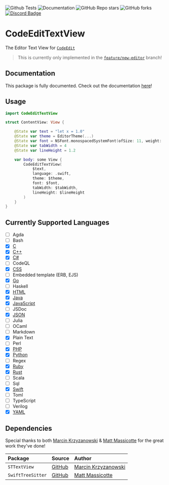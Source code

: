 ![Github Tests](https://img.shields.io/github/workflow/status/CodeEditApp/CodeEditTextView/tests/main?label=tests&style=flat-square)
![Documentation](https://img.shields.io/github/workflow/status/CodeEditApp/CodeEditTextView/build-documentation/main?label=docs&style=flat-square)
![GitHub Repo stars](https://img.shields.io/github/stars/CodeEditApp/CodeEditTextView?style=flat-square)
![GitHub forks](https://img.shields.io/github/forks/CodeEditApp/CodeEditTextView?style=flat-square)
[![Discord Badge](https://img.shields.io/discord/951544472238444645?color=5865F2&label=Discord&logo=discord&logoColor=white&style=flat-square)](https://discord.gg/vChUXVf9Em)

# CodeEditTextView

The Editor Text View for [`CodeEdit`](https://github.com/CodeEditApp/CodeEdit)

> This is currently only implemented in the [`feature/new-editor`](https://github.com/CodeEditApp/CodeEdit/tree/feature/new-editor) branch!

## Documentation

This package is fully documented. Check out the documentation [here](https://codeeditapp.github.io/CodeEditTextView/documentation/codeedittextview/)!

## Usage

```swift
import CodeEditTextView

struct ContentView: View {

    @State var text = "let x = 1.0"
    @State var theme = EditorTheme(...)
    @State var font = NSFont.monospacedSystemFont(ofSize: 11, weight: .regular)
    @State var tabWidth = 4
    @State var lineHeight = 1.2

    var body: some View { 
        CodeEditTextView(
            $text,
            language: .swift,
            theme: $theme,
            font: $font,
            tabWidth: $tabWidth,
            lineHeight: $lineHeight
        )
    }
}
```

## Currently Supported Languages
- [ ] Agda
- [ ] Bash
- [x] [C](https://github.com/tree-sitter/tree-sitter-c)
- [x] [C++](https://github.com/tree-sitter/tree-sitter-cpp)
- [x] [C#](https://github.com/tree-sitter/tree-sitter-c-sharp)
- [ ] CodeQL
- [x] [CSS](https://github.com/lukepistrol/tree-sitter-css)
- [ ] Embedded template (ERB, EJS)
- [x] [Go](https://github.com/tree-sitter/tree-sitter-go)
- [ ] Haskell
- [x] [HTML](https://github.com/mattmassicotte/tree-sitter-html)
- [x] [Java](https://github.com/tree-sitter/tree-sitter-java)
- [x] [JavaScript](https://github.com/tree-sitter/tree-sitter-javascript)
- [ ] JSDoc
- [x] [JSON](https://github.com/mattmassicotte/tree-sitter-json)
- [ ] Julia
- [ ] OCaml
- [ ] Markdown
- [x] Plain Text
- [ ] Perl
- [x] [PHP](https://github.com/tree-sitter/tree-sitter-php)
- [x] [Python](https://github.com/lukepistrol/tree-sitter-python)
- [ ] Regex
- [x] [Ruby](https://github.com/mattmassicotte/tree-sitter-ruby)
- [x] [Rust](https://github.com/tree-sitter/tree-sitter-rust)
- [ ] Scala
- [ ] Sql
- [x] [Swift](https://github.com/mattmassicotte/tree-sitter-swift)
- [ ] Toml
- [ ] TypeScript
- [ ] Verilog
- [x] [YAML](https://github.com/mattmassicotte/tree-sitter-yaml)

## Dependencies

Special thanks to both [Marcin Krzyzanowski](https://twitter.com/krzyzanowskim) & [Matt Massicotte](https://twitter.com/mattie) for the great work they've done!

| Package | Source | Author |
| :- | :- | :- |
| `STTextView` | [GitHub](https://github.com/krzyzanowskim/STTextView) | [Marcin Krzyzanowski](https://twitter.com/krzyzanowskim) |
| `SwiftTreeSitter` | [GitHub](https://github.com/ChimeHQ/SwiftTreeSitter) | [Matt Massicotte](https://twitter.com/mattie) |
